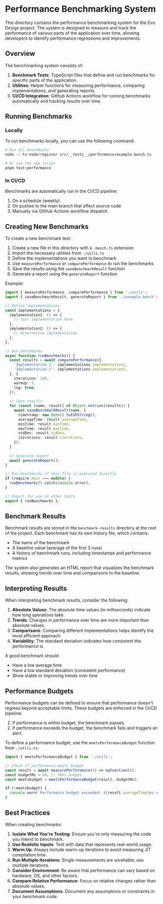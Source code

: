 # Performance Benchmarking System

This directory contains the performance benchmarking system for the Evo Design project. The system is designed to measure and track the performance of various parts of the application over time, allowing developers to identify performance regressions and improvements.

## Overview

The benchmarking system consists of:

1. **Benchmark Tests**: TypeScript files that define and run benchmarks for specific parts of the application.
2. **Utilities**: Helper functions for measuring performance, comparing implementations, and generating reports.
3. **CI/CD Integration**: GitHub Actions workflow for running benchmarks automatically and tracking results over time.

## Running Benchmarks

### Locally

To run benchmarks locally, you can use the following command:

```bash
# Run all benchmarks
node -r ts-node/register src/__tests__/performance/example.bench.ts

# Or use the npm script
pnpm test:performance
```

### In CI/CD

Benchmarks are automatically run in the CI/CD pipeline:

1. On a schedule (weekly)
2. On pushes to the main branch that affect source code
3. Manually via GitHub Actions workflow dispatch

## Creating New Benchmarks

To create a new benchmark test:

1. Create a new file in this directory with a `.bench.ts` extension
2. Import the necessary utilities from `./utils.ts`
3. Define the implementations you want to benchmark
4. Use `measurePerformance` or `comparePerformance` to run the benchmarks
5. Save the results using the `saveBenchmarkResult` function
6. Generate a report using the `generateReport` function

Example:

```typescript
import { measurePerformance, comparePerformance } from './utils';
import { saveBenchmarkResult, generateReport } from './example.bench';

// Define implementations
const implementations = {
  implementation1: () => {
    // Your implementation here
  },
  implementation2: () => {
    // Alternative implementation
  },
};

// Run benchmarks
async function runBenchmarks() {
  const results = await comparePerformance({
    'Implementation 1': implementations.implementation1,
    'Implementation 2': implementations.implementation2,
  }, {
    iterations: 100,
    warmup: 5,
    log: true,
  });
  
  // Save results
  for (const [name, result] of Object.entries(results)) {
    await saveBenchmarkResult(name, {
      timestamp: new Date().toISOString(),
      averageTime: result.averageTime,
      minTime: result.minTime,
      maxTime: result.maxTime,
      stdDev: result.stdDev,
      iterations: result.iterations,
    });
  }
  
  // Generate report
  await generateReport();
}

// Run benchmarks if this file is executed directly
if (require.main === module) {
  runBenchmarks().catch(console.error);
}

// Export for use in other tests
export { runBenchmarks };
```

## Benchmark Results

Benchmark results are stored in the `benchmark-results` directory at the root of the project. Each benchmark has its own history file, which contains:

- The name of the benchmark
- A baseline value (average of the first 3 runs)
- A history of benchmark runs, including timestamps and performance metrics

The system also generates an HTML report that visualizes the benchmark results, showing trends over time and comparisons to the baseline.

## Interpreting Results

When interpreting benchmark results, consider the following:

1. **Absolute Values**: The absolute time values (in milliseconds) indicate how long operations take.
2. **Trends**: Changes in performance over time are more important than absolute values.
3. **Comparisons**: Comparing different implementations helps identify the most efficient approach.
4. **Variability**: The standard deviation indicates how consistent the performance is.

A good benchmark should:

- Have a low average time
- Have a low standard deviation (consistent performance)
- Show stable or improving trends over time

## Performance Budgets

Performance budgets can be defined to ensure that performance doesn't regress beyond acceptable limits. These budgets are enforced in the CI/CD pipeline:

1. If performance is within budget, the benchmark passes.
2. If performance exceeds the budget, the benchmark fails and triggers an alert.

To define a performance budget, use the `meetsPerformanceBudget` function from `./utils.ts`:

```typescript
import { meetsPerformanceBudget } from './utils';

// Check if performance meets budget
const result = await measurePerformance(() => myFunction());
const budgetMs = 50; // 50ms budget
const meetsbudget = meetsPerformanceBudget(result, budgetMs);

if (!meetsbudget) {
  console.warn(`Performance budget exceeded: ${result.averageTime}ms > ${budgetMs}ms`);
}
```

## Best Practices

When creating benchmarks:

1. **Isolate What You're Testing**: Ensure you're only measuring the code you intend to benchmark.
2. **Use Realistic Inputs**: Test with data that represents real-world usage.
3. **Warm Up**: Always include warm-up iterations to avoid measuring JIT compilation time.
4. **Run Multiple Iterations**: Single measurements are unreliable; use multiple iterations.
5. **Consider Environment**: Be aware that performance can vary based on hardware, OS, and other factors.
6. **Compare Relative Performance**: Focus on relative changes rather than absolute values.
7. **Document Assumptions**: Document any assumptions or constraints in your benchmark code.